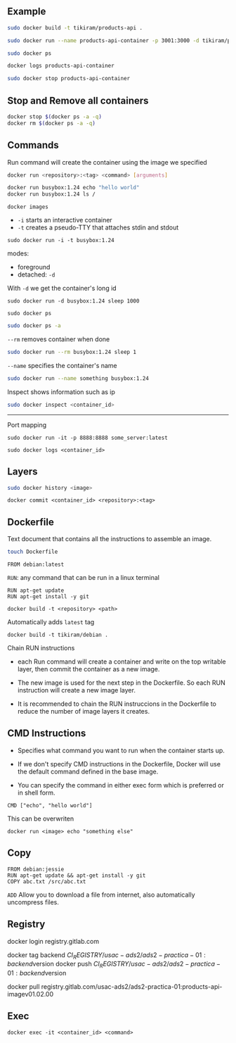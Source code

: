 

## Example

```bash
sudo docker build -t tikiram/products-api .
```

```bash
sudo docker run --name products-api-container -p 3001:3000 -d tikiram/products-api
```

```bash
sudo docker ps
```

```bash
docker logs products-api-container
```

```bash
sudo docker stop products-api-container
```

## Stop and Remove all containers

```bash
docker stop $(docker ps -a -q)
docker rm $(docker ps -a -q)
```

## Commands

Run command will create the container using the image we specified

```bash
docker run <repository>:<tag> <command> [arguments]
```


```bash
docker run busybox:1.24 echo "hello world"
docker run busybox:1.24 ls /
```

```
docker images
```


* `-i` starts an interactive container
* `-t` creates a pseudo-TTY that attaches stdin and stdout


```
sudo docker run -i -t busybox:1.24
```

modes:
* foreground
* detached: `-d`

With `-d` we get the container's long id

```
sudo docker run -d busybox:1.24 sleep 1000
```

```
sudo docker ps
```

```bash
sudo docker ps -a
```

`--rm` removes container when done

```bash
sudo docker run --rm busybox:1.24 sleep 1
```

`--name` specifies the container's name

```bash
sudo docker run --name something busybox:1.24
```

Inspect shows information such as ip

```bash
sudo docker inspect <container_id>
```

---

Port mapping

```
sudo docker run -it -p 8888:8888 some_server:latest 
```

```
sudo docker logs <container_id>
```

## Layers

```bash
sudo docker history <image>
```

```
docker commit <container_id> <repository>:<tag>
```

## Dockerfile

Text document that contains all the instructions to assemble an image. 

```bash
touch Dockerfile
```

```
FROM debian:latest
```

`RUN`: any command that can be run in a linux terminal

```
RUN apt-get update
RUN apt-get install -y git
```

```
docker build -t <repository> <path>
```

Automatically adds `latest` tag
```
docker build -t tikiram/debian .
```

Chain RUN instructions

+ each Run command will create a container and write on the top writable layer, then commit the container as a new image.

+ The new image is used for the next step in the Dockerfile. So each RUN instruction will create a new image layer.

+ It is recommended to chain the RUN instruccions in the Dockerfile to reduce the number of image layers it creates.

## CMD Instructions

* Specifies what command you want to run when the container starts up.

* If we don't specify CMD instructions in the Dockerfile, Docker will use the default command defined in the base image.

* You can specify the command in either exec form which is preferred or in shell form.

```
CMD ["echo", "hello world"]
```

This can be overwriten
```
docker run <image> echo "something else"
```

## Copy

```
FROM debian:jessie
RUN apt-get update && apt-get install -y git
COPY abc.txt /src/abc.txt
```

`ADD` Allow you to download a file from internet, also automatically uncompress files.

## Registry



docker login registry.gitlab.com

docker tag backend $CI_REGISTRY/usac-ads2/ads2-practica-01:backend$version
docker push $CI_REGISTRY/usac-ads2/ads2-practica-01:backend$version

docker pull registry.gitlab.com/usac-ads2/ads2-practica-01:products-api-imagev01.02.00


## Exec

```
docker exec -it <container_id> <command>
```